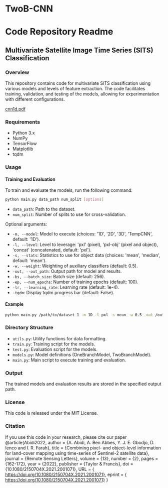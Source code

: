 # TwoB-CNN

# Code Repository Readme

## Multivariate Satellite Image Time Series (SITS) Classification

### Overview
This repository contains code for multivariate SITS classification using various models and levels of feature extraction. The code facilitates training, validation, and testing of the models, allowing for experimentation with different configurations.

[cnn1d.pdf](https://github.com/aazzaabidi/TwoB-CNN/files/14377229/cnn1d.pdf)



### Requirements
- Python 3.x
- NumPy
- TensorFlow
- Matplotlib
- tqdm

### Usage

#### Training and Evaluation
To train and evaluate the models, run the following command:

```bash
python main.py data_path num_split [options]
```

- `data_path`: Path to the dataset.
- `num_split`: Number of splits to use for cross-validation.

Optional arguments:
- `-m, --model`: Model to execute (choices: '1D', '2D', '3D', 'TempCNN', default: '1D').
- `-l, --level`: Level to leverage: 'pxl' (pixel), 'pxl-obj' (pixel and object), 'concat' (concatenated, default: 'pxl').
- `-s, --stats`: Statistics to use for object data (choices: 'mean', 'median', default: 'mean').
- `-w, --weight`: Weighting of auxiliary classifiers (default: 0.5).
- `-out, --out_path`: Output path for model and results.
- `-bs, --batch_size`: Batch size (default: 256).
- `-ep, --num_epochs`: Number of training epochs (default: 100).
- `-lr, --learning_rate`: Learning rate (default: 1e-4).
- `-tqdm`: Display tqdm progress bar (default: False).

#### Example
```bash
python main.py /path/to/dataset 1 -m 1D -l pxl -s mean -w 0.5 -out /output/path -bs 256 -ep 100 -lr 1e-4 -tqdm
```

### Directory Structure
- `utils.py`: Utility functions for data formatting.
- `train.py`: Training script for the models.
- `test.py`: Evaluation script for the models.
- `models.py`: Model definitions (OneBranchModel, TwoBranchModel).
- `main.py`: Main script to execute training and evaluation.

### Output
The trained models and evaluation results are stored in the specified output path.

### License
This code is released under the MIT License.

### Citation
If you use this code in your research, please cite our paper     @article{Abidi2022,
    author = {A. Abidi, A. Ben Abbes, Y. J. E. Gbodjo, D. Ienco and I. R. Farah},
    title = {Combining pixel- and object-level information for land-cover mapping using time-series of Sentinel-2 satellite data},
    journal = {Remote Sensing Letters},
    volume = {13},
    number = {2},
    pages = {162-172},
    year = {2022},
    publisher = {Taylor & Francis},
    doi = {10.1080/2150704X.2021.2001071},
    URL = { https://doi.org/10.1080/2150704X.2021.2001071},
    eprint = { https://doi.org/10.1080/2150704X.2021.2001071}
}

